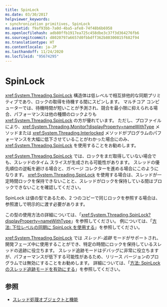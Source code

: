 ```yaml
---
title: SpinLock
ms.date: 03/30/2017
helpviewer_keywords:
- synchronization primitives, SpinLock
ms.assetid: f9af93bb-7a0d-4ba5-afe8-74f48b6b6958
ms.openlocfilehash: adb80ffb1917ea725c458dbe3c37f3d364276fb6
ms.sourcegitcommit: d8020797a6657d0fbbdff362b80300815f682f94
ms.translationtype: HT
ms.contentlocale: ja-JP
ms.lasthandoff: 11/24/2020
ms.locfileid: "95674295"
---
```

# <a name="spinlock"></a>SpinLock

<xref:System.Threading.SpinLock> 構造体は低レベルで相互排他的な同期プリミティブであり、ロックの取得を待機する間にスピンします。 マルチコア コンピューターでは、待機時間が短いことが予測され、競合を最小限に抑えられる場合、パフォーマンスは他の種類のロックよりも <xref:System.Threading.SpinLock> の方が優れています。 ただし、プロファイルにより、<xref:System.Threading.Monitor?displayProperty=nameWithType> メソッドまたは <xref:System.Threading.Interlocked> メソッドがプログラムのパフォーマンスを大幅に低下させていることがわかった場合にのみ、<xref:System.Threading.SpinLock> を使用することをお勧めします。  
  
 <xref:System.Threading.SpinLock> では、ロックをまだ取得していない場合でも、スレッドのタイム スライスが生成される可能性があります。 スレッドの優先順位の逆転を避ける場合と、ガベージ コレクターを進める場合にこのようになります。 <xref:System.Threading.SpinLock> を使用する場合は、スレッドが一定時間ロックを保持できないことと、スレッドがロックを保持している間はブロックできないことを確認してください。  
  
 SpinLock は値の型であるため、2 つのコピーで同じロックを参照する場合は、参照渡しで明示的に渡す必要があります。  
  
 この型の使用方法の詳細については、「<xref:System.Threading.SpinLock?displayProperty=nameWithType>」を参照してください。 例については、「[方法: 下位レベルの同期に SpinLock を使用する](how-to-use-spinlock-for-low-level-synchronization.md)」を参照してください。  
  
 <xref:System.Threading.SpinLock> では *スレッド*-*追跡* モードがサポートされ、開発フェーズ中に使用することができ、特定の時間にロックを保持しているスレッドの追跡に役立ちます。 スレッド追跡モードはデバッグに非常に役立ちますが、パフォーマンスが低下する可能性があるため、リリース バージョンのプログラムでは無効にすることをお勧めします。 詳細については、「[方法: SpinLock のスレッド追跡モードを有効にする](how-to-enable-thread-tracking-mode-in-spinlock.md)」を参照してください。  
  
## <a name="see-also"></a>参照

- [スレッド処理オブジェクトと機能](threading-objects-and-features.md)

